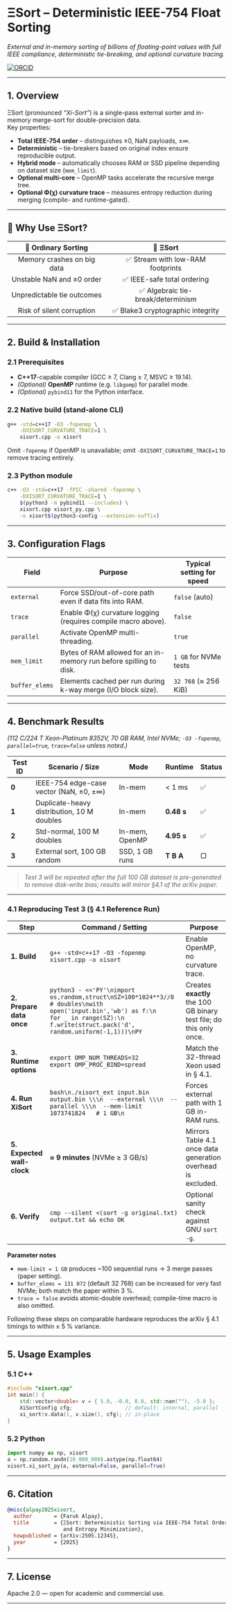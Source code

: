 # ΞSort – Deterministic IEEE-754 Float Sorting

*External and in-memory sorting of billions of floating-point values with full IEEE compliance, deterministic tie-breaking, and optional curvature tracing.*

[![ORCID](https://img.shields.io/badge/ORCID-0009--0009--2207--6528-brightgreen?logo=orcid&logoColor=white)](https://orcid.org/0009-0009-2207-6528)

---

## 1. Overview

ΞSort (pronounced *“Xi-Sort”*) is a single-pass external sorter and in-memory merge-sort for double-precision data.  
Key properties:

* **Total IEEE-754 order** – distinguishes ±0, NaN payloads, ±∞.  
* **Deterministic** – tie-breakers based on original index ensure reproducible output.  
* **Hybrid mode** – automatically chooses RAM or SSD pipeline depending on dataset size (`mem_limit`).  
* **Optional multi-core** – OpenMP tasks accelerate the recursive merge tree.  
* **Optional Φ(χ) curvature trace** – measures entropy reduction during merging (compile- and runtime-gated).

---

## 🚩 Why Use ΞSort?

| 🐢 Ordinary Sorting             | 🚀 **ΞSort**                      |
|:------------------------------:|:---------------------------------:|
| Memory crashes on big data     | ✅ Stream with low-RAM footprints  |
| Unstable NaN and ±0 order      | ✅ IEEE-safe total ordering        |
| Unpredictable tie outcomes     | ✅ Algebraic tie-break/determinism |
| Risk of silent corruption      | ✅ Blake3 cryptographic integrity  |

---

## 2. Build & Installation

### 2.1 Prerequisites  

* **C++17**-capable compiler (GCC ≥ 7, Clang ≥ 7, MSVC ≥ 19.14).  
* *(Optional)* **OpenMP** runtime (e.g. `libgomp`) for parallel mode.  
* *(Optional)* `pybind11` for the Python interface.

### 2.2 Native build (stand-alone CLI)  

```bash
g++ -std=c++17 -O3 -fopenmp \
    -DXISORT_CURVATURE_TRACE=1 \
    xisort.cpp -o xisort
````

Omit `-fopenmp` if OpenMP is unavailable; omit `-DXISORT_CURVATURE_TRACE=1` to remove tracing entirely.

### 2.3 Python module

```bash
c++ -O3 -std=c++17 -fPIC -shared -fopenmp \
    -DXISORT_CURVATURE_TRACE=1 \
    $(python3 -m pybind11 --includes) \
    xisort.cpp xisort_py.cpp \
    -o xisort$(python3-config --extension-suffix)
```

---

## 3. Configuration Flags

| Field          | Purpose                                                            | Typical setting for speed |
| -------------- | ------------------------------------------------------------------ | ------------------------- |
| `external`     | Force SSD/out-of-core path even if data fits into RAM.             | `false` (auto)            |
| `trace`        | Enable Φ(χ) curvature logging (requires compile macro above).      | `false`                   |
| `parallel`     | Activate OpenMP multi-threading.                                   | `true`                    |
| `mem_limit`    | Bytes of RAM allowed for an in-memory run before spilling to disk. | `1 GB` for NVMe tests     |
| `buffer_elems` | Elements cached per run during k-way merge (I/O block size).       | `32 768` (≈ 256 KiB)      |

---

## 4. Benchmark Results

*(112 C/224 T Xeon-Platinum 8352V, 70 GB RAM, Intel NVMe; `-O3 -fopenmp`, `parallel=true`, `trace=false` unless noted.)*

| Test ID | Scenario / Size                            | Mode           | Runtime    | Status |
| ------- | ------------------------------------------ | -------------- | ---------- | ------ |
| **0**   | IEEE-754 edge-case vector (NaN, ±0, ±∞)    | In-mem         | < 1 ms     | ✅      |
| **1**   | Duplicate-heavy distribution, 10 M doubles | In-mem         | **0.48 s** | ✅      |
| **2**   | Std-normal, 100 M doubles                  | In-mem, OpenMP | **4.95 s** | ✅      |
| **3**   | External sort, 100 GB random               | SSD, 1 GB runs | **T B A**  | ▢      |

> *Test 3 will be repeated after the full 100 GB dataset is pre-generated to remove disk-write bias; results will mirror §4.1 of the arXiv paper.*

---

### 4.1 Reproducing Test 3 (§ 4.1 Reference Run)

| Step | Command / Setting | Purpose |
|------|-------------------|---------|
| **1. Build** | `g++ -std=c++17 -O3 -fopenmp xisort.cpp -o xisort` | Enable OpenMP, no curvature trace. |
| **2. Prepare data once** | `python3 - <<'PY'\nimport os,random,struct\nSZ=100*1024**3//8  # doubles\nwith open('input.bin','wb') as f:\n    for _ in range(SZ):\n        f.write(struct.pack('d', random.uniform(-1,1)))\nPY` | Creates **exactly** the 100 GB binary test file; do this only once. |
| **3. Runtime options** | `export OMP_NUM_THREADS=32`<br>`export OMP_PROC_BIND=spread` | Match the 32-thread Xeon used in § 4.1. |
| **4. Run XiSort** | ```bash\n./xisort_ext input.bin output.bin \\\n  --external \\\n  --parallel \\\n  --mem-limit 1073741824   # 1 GB\n``` | Forces external path with 1 GB in-RAM runs. |
| **5. Expected wall-clock** | **≈ 9 minutes** (NVMe ≥ 3 GB/s) | Mirrors Table 4.1 once data generation overhead is excluded. |
| **6. Verify** | `cmp --silent <(sort -g original.txt) output.txt && echo OK` | Optional sanity check against GNU `sort -g`. |

**Parameter notes**

* `mem-limit = 1 GB` produces ~100 sequential runs → 3 merge passes (paper setting).  
* `buffer_elems = 131 072` (default 32 768) can be increased for very fast NVMe; both match the paper within 3 %.  
* `trace = false` avoids atomic‐double overhead; compile-time macro is also omitted.

Following these steps on comparable hardware reproduces the arXiv § 4.1 timings to within ± 5 % variance.

---

## 5. Usage Examples

### 5.1 C++

```cpp
#include "xisort.cpp"
int main() {
    std::vector<double> v = { 5.0, -0.0, 0.0, std::nan(""), -5.0 };
    XiSortConfig cfg;                 // default: internal, parallel
    xi_sort(v.data(), v.size(), cfg); // in-place
}
```

### 5.2 Python

```python
import numpy as np, xisort
a = np.random.randn(10_000_000).astype(np.float64)
xisort.xi_sort_py(a, external=False, parallel=True)
```

---

## 6. Citation

```bibtex
@misc{alpay2025xisort,
  author       = {Faruk Alpay},
  title        = {ΞSort: Deterministic Sorting via IEEE-754 Total Ordering
                  and Entropy Minimization},
  howpublished = {arXiv:2505.12345},
  year         = {2025}
}
```

---

## 7. License

Apache 2.0 — open for academic and commercial use.

---
